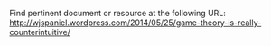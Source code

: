 Find pertinent document or resource at the following URL:
http://wjspaniel.wordpress.com/2014/05/25/game-theory-is-really-counterintuitive/
